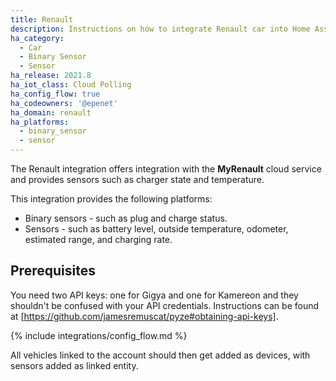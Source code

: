 ```yaml
---
title: Renault
description: Instructions on how to integrate Renault car into Home Assistant.
ha_category:
  - Car
  - Binary Sensor
  - Sensor
ha_release: 2021.8
ha_iot_class: Cloud Polling
ha_config_flow: true
ha_codeowners: '@epenet'
ha_domain: renault
ha_platforms:
  - binary_sensor
  - sensor
---
```


The Renault integration offers integration with the **MyRenault** cloud service and provides sensors such as charger state and temperature.

This integration provides the following platforms:

- Binary sensors - such as plug and charge status.
- Sensors - such as battery level, outside temperature, odometer, estimated range, and charging rate.

## Prerequisites

You need two API keys: one for Gigya and one for Kamereon and they shouldn't be confused with your API credentials. Instructions can be found at [https://github.com/jamesremuscat/pyze#obtaining-api-keys].


{% include integrations/config_flow.md %}

All vehicles linked to the account should then get added as devices, with sensors added as linked entity.
